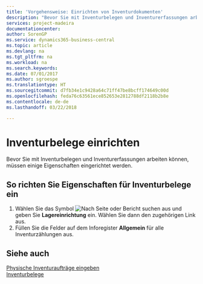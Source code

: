 ```yaml
---
title: 'Vorgehensweise: Einrichten von Inventurdokumenten'
description: "Bevor Sie mit Inventurbelegen und Inventurerfassungen arbeiten können, müssen einige Eigenschaften eingerichtet werden."
services: project-madeira
documentationcenter: 
author: SorenGP
ms.service: dynamics365-business-central
ms.topic: article
ms.devlang: na
ms.tgt_pltfrm: na
ms.workload: na
ms.search.keywords: 
ms.date: 07/01/2017
ms.author: sgroespe
ms.translationtype: HT
ms.sourcegitcommit: d7fb34e1c9428a64c71ff47be8bcff174649c00d
ms.openlocfilehash: feda76c63561ece852653e2812788df2118b2b8e
ms.contentlocale: de-de
ms.lasthandoff: 03/22/2018

---
```

# <a name="set-up-physical-inventory-documents"></a>Inventurbelege einrichten
Bevor Sie mit Inventurbelegen und Inventurerfassungen arbeiten können, müssen einige Eigenschaften eingerichtet werden.  

## <a name="to-enter-the-properties-for-physical-inventory-documents"></a>So richten Sie Eigenschaften für Inventurbelege ein  

1.  Wählen Sie das Symbol ![Nach Seite oder Bericht suchen](../../media/ui-search/search_small.png "Nach Seite oder Bericht suchen") aus und geben Sie **Lagereinrichtung** ein. Wählen Sie dann den zugehörigen Link aus.  
2.  Füllen Sie die Felder auf dem Inforegister **Allgemein** für alle Inventurzählungen aus.  

## <a name="see-also"></a>Siehe auch  
 [Physische Inventuraufträge eingeben](how-to-enter-physical-inventory-orders.md)   
 [Inventurbelege](physical-inventory-documents.md)

